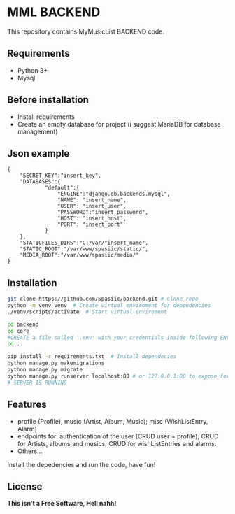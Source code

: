 ﻿# MML BACKEND

This repository contains MyMusicList BACKEND code.

## Requirements
- Python 3+
- Mysql


## Before installation
 - Install requirements 
 - Create an empty database for project (i suggest MariaDB for database management)
 
 
## Json example
``` 
{
    "SECRET_KEY":"insert_key",
    "DATABASES":{
            "default":{
                "ENGINE":"django.db.backends.mysql",
                "NAME": "insert_name",
                "USER": "insert_user",
                "PASSWORD":"insert_password",
                "HOST": "insert_host", 
                "PORT": "insert_port"
            }
    },
    "STATICFILES_DIRS":"C:/var/"insert_name",
    "STATIC_ROOT":"/var/www/spasiic/static/",
    "MEDIA_ROOT":"/var/www/spasiic/media/"
}
```

## Installation

``` bash
git clone https://github.com/Spasiic/backend.git # Clone repo
python -m venv venv  # Create virtual enviroment for dependencies
./venv/scripts/activate  # Start virtual enviroment

cd backend
cd core 
#CREATE a file called '.env' with your credentials inside following ENV example section or ask a senior developer for his .env file.
cd ..

pip install -r requirements.txt  # Install dependecies
python manage.py makemigrations
python manage.py migrate
python manage.py runserver localhost:80 # or 127.0.0.1:80 to expose for public, you also need port forwaded 80.
# SERVER IS RUNNING
```
## Features

- profile (Profile), music (Artist, Album, Music); misc (WishListEntry, Alarm)
- endpoints for: authentication of the user (CRUD user + profile); CRUD for Artists, albums and musics; CRUD for wishListEntries and alarms.
- Others...

Install the depedencies and run the code, have fun!

## License

**This isn't a Free Software, Hell nahh!**
